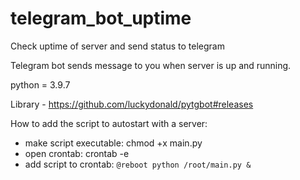 # telegram_bot_uptime
Check uptime of server and send status to telegram

Telegram bot sends message to you when server is up and running.

python = 3.9.7

Library - https://github.com/luckydonald/pytgbot#releases


How to add the script to autostart with a server:

* make script executable: chmod +x main.py
* open crontab: crontab -e
* add script to crontab: ``` @reboot python /root/main.py & ```


